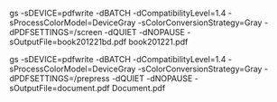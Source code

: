 gs -sDEVICE=pdfwrite -dBATCH -dCompatibilityLevel=1.4 -sProcessColorModel=DeviceGray -sColorConversionStrategy=Gray -dPDFSETTINGS=/screen -dQUIET -dNOPAUSE -sOutputFile=book201221bd.pdf book201221.pdf

gs -sDEVICE=pdfwrite -dBATCH -dCompatibilityLevel=1.4 -sProcessColorModel=DeviceGray -sColorConversionStrategy=Gray -dPDFSETTINGS=/prepress -dQUIET -dNOPAUSE -sOutputFile=document.pdf Document.pdf